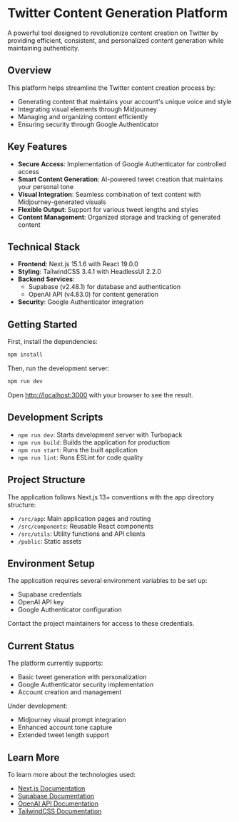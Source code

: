# Twitter Content Generation Platform

A powerful tool designed to revolutionize content creation on Twitter by providing efficient, consistent, and personalized content generation while maintaining authenticity.

## Overview

This platform helps streamline the Twitter content creation process by:
- Generating content that maintains your account's unique voice and style
- Integrating visual elements through Midjourney
- Managing and organizing content efficiently
- Ensuring security through Google Authenticator

## Key Features

- **Secure Access**: Implementation of Google Authenticator for controlled access
- **Smart Content Generation**: AI-powered tweet creation that maintains your personal tone
- **Visual Integration**: Seamless combination of text content with Midjourney-generated visuals
- **Flexible Output**: Support for various tweet lengths and styles
- **Content Management**: Organized storage and tracking of generated content

## Technical Stack

- **Frontend**: Next.js 15.1.6 with React 19.0.0
- **Styling**: TailwindCSS 3.4.1 with HeadlessUI 2.2.0
- **Backend Services**: 
  - Supabase (v2.48.1) for database and authentication
  - OpenAI API (v4.83.0) for content generation
- **Security**: Google Authenticator integration

## Getting Started

First, install the dependencies:

```bash
npm install
```

Then, run the development server:

```bash
npm run dev
```

Open [http://localhost:3000](http://localhost:3000) with your browser to see the result.

## Development Scripts

- `npm run dev`: Starts development server with Turbopack
- `npm run build`: Builds the application for production
- `npm run start`: Runs the built application
- `npm run lint`: Runs ESLint for code quality

## Project Structure

The application follows Next.js 13+ conventions with the app directory structure:

- `/src/app`: Main application pages and routing
- `/src/components`: Reusable React components
- `/src/utils`: Utility functions and API clients
- `/public`: Static assets

## Environment Setup

The application requires several environment variables to be set up:
- Supabase credentials
- OpenAI API key
- Google Authenticator configuration

Contact the project maintainers for access to these credentials.

## Current Status

The platform currently supports:
- Basic tweet generation with personalization
- Google Authenticator security implementation
- Account creation and management

Under development:
- Midjourney visual prompt integration
- Enhanced account tone capture
- Extended tweet length support

## Learn More

To learn more about the technologies used:

- [Next.js Documentation](https://nextjs.org/docs)
- [Supabase Documentation](https://supabase.io/docs)
- [OpenAI API Documentation](https://platform.openai.com/docs)
- [TailwindCSS Documentation](https://tailwindcss.com/docs)
